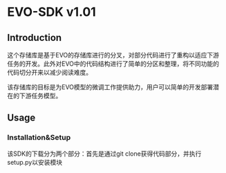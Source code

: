 # EVO-SDK v1.01

## Introduction

这个存储库是基于EVO的存储库进行的分叉，对部分代码进行了重构以适应下游任务的开发。此外对EVO中的代码结构进行了简单的分区和整理，将不同功能的代码切分开来以减少阅读难度。

该存储库的目标是为EVO模型的微调工作提供助力，用户可以简单的开发部署潜在的下游任务模型。

## Usage

### Installation&Setup

该SDK的下载分为两个部分：首先是通过git clone获得代码部分，并执行setup.py以安装模块
